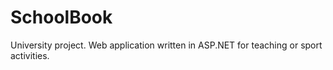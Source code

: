 # SchoolBook
University project. Web application written in ASP.NET for teaching or sport activities.
